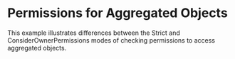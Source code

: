 # Permissions for Aggregated Objects


<p>This example illustrates differences between the Strict and ConsiderOwnerPermissions modes of checking permissions to access aggregated objects.</p>

<br/>



